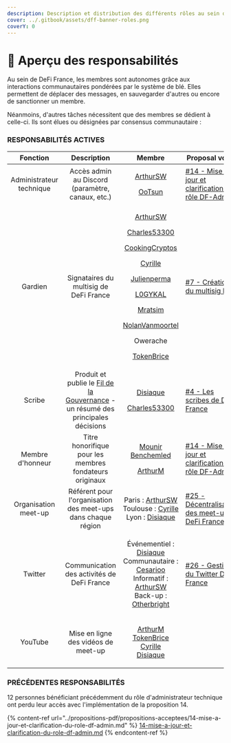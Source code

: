 ```yaml
---
description: Description et distribution des différents rôles au sein de la communauté
cover: ../.gitbook/assets/dff-banner-roles.png
coverY: 0
---
```


# 🧭 Aperçu des responsabilités

Au sein de DeFi France, les membres sont autonomes grâce aux interactions communautaires pondérées par le système de blé. Elles permettent de déplacer des messages, en sauvegarder d'autres ou encore de sanctionner un membre.

Néanmoins, d'autres tâches nécessitent que des membres se dédient à celle-ci. Ils sont élues ou désignées par consensus communautaire :&#x20;

### RESPONSABILITÉS ACTIVES

|         Fonction         |                                              Description                                             |                                                                                                                                                                                                                                                                                               Membre                                                                                                                                                                                                                                                                                               | Proposal votée                                                                                                                                                               |
| :----------------------: | :--------------------------------------------------------------------------------------------------: | :------------------------------------------------------------------------------------------------------------------------------------------------------------------------------------------------------------------------------------------------------------------------------------------------------------------------------------------------------------------------------------------------------------------------------------------------------------------------------------------------------------------------------------------------------------------------------------------------: | ---------------------------------------------------------------------------------------------------------------------------------------------------------------------------- |
| Administrateur technique |                           Accès admin au Discord (paramètre, canaux, etc.)                           |                                                                                                                                                                                                                                         <p><a href="https://twitter.com/Arthurws14">ArthurSW</a></p><p><a href="https://twitter.com/Oo_Tsun">OoTsun</a></p>                                                                                                                                                                                                                                        | [#14 - Mise à jour et clarification du rôle DF-Admin](https://docs.defi-france.org/dff/propositions/propositions-acceptees/14-mise-a-jour-et-clarification-du-role-df-admin) |
|          Gardien         |                                Signataires du multisig de DeFi France                                | <p><a href="https://twitter.com/Arthurws14">ArthurSW</a></p><p><a href="https://twitter.com/C53300">Charles53300</a></p><p><a href="https://twitter.com/CookingCryptos">CookingCryptos</a></p><p><a href="https://twitter.com/cyrille_briere">Cyrille</a></p><p><a href="https://twitter.com/julienperma">Julienperma</a></p><p><a href="https://twitter.com/L0GYKAL">L0GYKAL</a></p><p><a href="https://twitter.com/m_ratsim">Mratsim</a></p><p><a href="https://twiter.com/nolanVanmoortel">NolanVanmoortel</a></p><p>Owerache</p><p><a href="https://twitter.com/tokenBrice">TokenBrice</a></p> | [#7 - Création du multisig DFF](https://docs.defi-france.org/dff/propositions/propositions-acceptees/7-creation-du-multisig-dff)                                             |
|          Scribe          | Produit et publie le [Fil de la Gouvernance](broken-reference) - un résumé des principales décisions |                                                                                                                                                                                                                                     <p><a href="https://twitter.com/disiaque_eth/">Disiaque</a></p><p><a href="https://twitter.com/C53300">Charles53300</a></p>                                                                                                                                                                                                                                    | [#4 - Les scribes de DeFi France](https://docs.defi-france.org/dff/propositions/propositions-acceptees/4-les-scribes-de-defi-france)                                         |
|     Membre d'honneur     |                        Titre honorifique pour les membres fondateurs originaux                       |                                                                                                                                                                                                                                 <p><a href="https://twitter.com/mounibec">Mounir Benchemled</a></p><p><a href="https://twitter.com/ArthurMicoulet/">ArthurM</a></p>                                                                                                                                                                                                                                | [#14 - Mise à jour et clarification du rôle DF-Admin](https://docs.defi-france.org/dff/propositions/propositions-acceptees/14-mise-a-jour-et-clarification-du-role-df-admin) |
|   Organisation meet-up   |                     Référent pour l'organisation des meet-ups dans chaque région                     |                                                                                                                                                                                           <p>Paris : <a href="https://twitter.com/Arthurws14">ArthurSW</a><br>Toulouse : <a href="https://twitter.com/cyrille_briere">Cyrille</a><br>Lyon : <a href="https://twitter.com/disiaque_eth/">Disiaque</a></p>                                                                                                                                                                                           | [#25 - Décentralisation des meet-ups DeFi France](https://docs.defi-france.org/dff/propositions/propositions-acceptees/25-decentralisation-des-meet-ups-defi-france)         |
|          Twitter         |                              Communication des activités de DeFi France                              |                                                                                                                                                <p>Événementiel : <a href="https://twitter.com/disiaque_eth/">Disiaque</a><br>Communautaire : <a href="https://twitter.com/cesarioo__">Cesarioo</a><br>Informatif : <a href="https://twitter.com/Arthurws14">ArthurSW</a><br>Back-up : <a href="https://twitter.com/OtherBright">Otherbright</a></p>                                                                                                                                                | [#26 - Gestion du Twitter DeFi France](https://docs.defi-france.org/dff/propositions/propositions-acceptees/26-gestion-du-twitter-defi-france)                               |
|          YouTube         |                                  Mise en ligne des vidéos de meet-up                                 |                                                                                                                                                                         <p><a href="https://twitter.com/ArthurMicoulet/">ArthurM</a><a href="https://twitter.com/tokenBrice"><br>TokenBrice</a><br><a href="https://twitter.com/cyrille_briere">Cyrille</a><br><a href="https://twitter.com/disiaque_eth/">Disiaque</a></p>                                                                                                                                                                        |                                                                                                                                                                              |

### PRÉCÉDENTES RESPONSABILITÉS

12 personnes bénéficiant précédemment du rôle d'administrateur technique ont perdu leur accès avec l'implémentation de la proposition 14.

{% content-ref url="../propositions-pdf/propositions-acceptees/14-mise-a-jour-et-clarification-du-role-df-admin.md" %}
[14-mise-a-jour-et-clarification-du-role-df-admin.md](../propositions-pdf/propositions-acceptees/14-mise-a-jour-et-clarification-du-role-df-admin.md)
{% endcontent-ref %}
